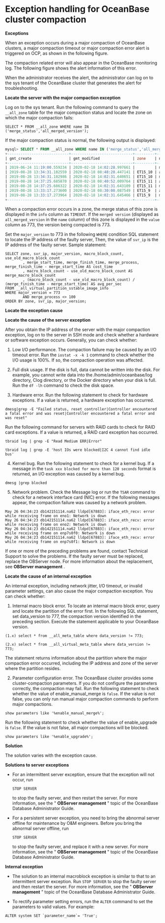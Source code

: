 Exception handling for OceanBase cluster compaction 
========================================================================



**Exceptions** 

When an exception occurs during a major compaction of OceanBase clusters, a major compaction timeout or major compaction error alert is triggered on OCP, as shown in the following figure.


The compaction related error will also appear in the OceanBase monitoring log. The following figure shows the alert information of this error.


When the administrator receives the alert, the administrator can log on to the sys tenant of the OceanBase cluster that generates the alert for troubleshooting. 

**Locate the server with the major compaction exception** 

Log on to the sys tenant. Run the following command to query the `__all_zone` table for the major compaction status and locate the zone on which the major compaction fails:

```code
SELECT * FROM __all_zone WHERE name IN ('merge_status','all_merged_version');
```



If the major compaction status is normal, the following output is displayed:

```SQL
mysql> SELECT * FROM __all_zone WHERE name IN ('merge_status','all_merged_version');
+----------------------------+----------------------------+---------+--------------------+-------+---------+
| gmt_create                 | gmt_modified               | zone    | name               | value | info    |
+----------------------------+----------------------------+---------+--------------------+-------+---------+
| 2019-06-24 11:19:00.559234 | 2020-02-18 14:02:28.997661 |         | merge_status       |     1 | MERGING |
| 2019-08-28 13:34:31.182559 | 2020-02-18 08:48:28.447141 | ET15_10 | all_merged_version |   773 |         |
| 2019-08-28 13:34:31.182986 | 2020-02-18 14:02:31.640651 | ET15_10 | merge_status       |     1 | MERGING |
| 2019-08-28 14:37:25.685870 | 2020-02-18 08:40:52.009764 | ET15_11 | all_merged_version |   773 |         |
| 2019-08-28 14:37:25.686322 | 2020-02-18 14:02:31.643109 | ET15_11 | merge_status       |     1 | MERGING |
| 2019-08-28 13:33:17.273600 | 2020-02-18 08:30:00.087549 | ET15_9  | all_merged_version |   773 |         |
| 2019-08-28 13:33:17.273964 | 2020-02-18 14:02:31.645466 | ET15_9  | merge_status       |     1 | MERGING |
+----------------------------+----------------------------+---------+--------------------+-------+---------+
```



When a compaction error occurs in a zone, the merge status of this zone is displayed in the `info` column as `TIMEOUT`. If the `merged version` (displayed as `all_merged_version` in the `name` column) of this zone is displayed in the `value` column as 773, the version being compacted is 773. 

Set the `major_version` to 773 in the following `WHERE` condition SQL statement to locate the IP address of the faulty server, Then, the value of `svr_ip` is the IP address of the faulty server. Sample statement:

```code
SELECT zone, svr_ip, major_version, macro_block_count, use_old_macro_block_count
        , merge_start_time, merge_finish_time, merge_process, merge_finish_time - merge_start_time AS cost_time
        , macro_block_count - use_old_macro_block_count AS merge_macro_block_count
        , (macro_block_count - use_old_macro_block_count) / (merge_finish_time - merge_start_time) AS avg_per_sec
FROM __all_virtual_partition_sstable_image_info
WHERE major_version = 773
        AND merge_process <> 100
ORDER BY zone, svr_ip, major_version;
```



**Locate the exception cause** 

**Locate the cause of the server exception** 

After you obtain the IP address of the server with the major compaction exception, log on to the server in SSH mode and check whether a hardware or software exception occurs. Generally, you can check whether:

1. Low I/O performance. The compaction failure may be caused by an I/O timeout error. Run the `iostat -x -k 1` command to check whether the I/O usage is 100%. If so, the compaction operation was affected.

   

2. Full disk usage. If the disk is full, data cannot be written into the disk. For example, you cannot write data into the /home/admin/oceanbase/log directory, Clog directory, or the Docker directory when your disk is full. Run the `df -lh` command to check the disk space.

   

3. Hardware error. Run the following statement to check for hardware exceptions. If a value is returned, a hardware exception has occurred.

   




```code
dmesg|grep -E "Failed status, reset controller|Controller encountered a fatal error and was reset|Controller encountered a fatal error and was reset"
```



Run the following command for servers with RAID cards to check for RAID card exceptions. If a value is returned, a RAID card exception has occurred.

```code
tbraid log | grep -E "Read Medium ERR|Error"

tbraid log | grep -E 'host IOs were blocked|I2C 4 cannot find idle bus'
```



4. Kernel bug. Run the following statement to check for a kernel bug. If a message in the `task xxx blocked for more than 120 seconds` format is returned, an I/O exception was caused by a kernel bug.

   




```code
dmesg |grep blocked
```



5. Network problem. Check the Message log or run the `TSAR` command to check for a network interface card (NIC) error. If the following messages appear, the compaction failure was caused by a network problem.

   




```code
May 26 04:34:23 db142151114.na62 lldpd[67883]: iface_eth_recv: error while receiving frame on eno1: Network is down
May 26 04:34:23 db142151114.na62 lldpd[67883]: iface_eth_recv: error while receiving frame on eno2: Network is down
May 26 04:34:23 db142151114.na62 lldpd[67883]: iface_eth_recv: error while receiving frame on enp7s0f0: Network is down
May 26 04:34:23 db142151114.na62 lldpd[67883]: iface_eth_recv: error while receiving frame on enp7s0f1: Network is down
```



If one or more of the preceding problems are found, contact Technical Support to solve the problems. If the faulty server must be replaced, replace the OBServer node. For more information about the replacement, see **OBServer management** . 

**Locate the cause of an internal exception** 

An internal exception, including network jitter, I/O timeout, or invalid parameter settings, can also cause the major compaction exception. You can check whether:

1. Internal macro block error. To locate an internal macro block error, query and locate the partition of the error first. In the following SQL statement, set data_version to 777, the compaction version identified in the preceding section. Execute the statement applicable to your OceanBase version.

   




```code
(1.x) select * from __all_meta_table where data_version != 773;

(2.x) select * from __all_virtual_meta_table where data_version != 773;
```



The statement returns information about the partition where the major compaction error occurred, including the IP address and zone of the server where the partition resides. 

2. Parameter configuration error. The OceanBase cluster provides some cluster-compaction parameters. If you do not configure the parameters correctly, the compaction may fail. Run the following statement to check whether the value of enable_manual_merge is `false`. If the value is not false, you can only run manual major compaction commands to perform major compactions.

   




```code
show parameters like '%enable_manual_merge%';    
```



Run the following statement to check whether the value of enable_upgrade is `false`. If the value is not false, all major compactions will be blocked.

```code
show parameters like '%enable_upgrade%';     
```



**Solution** 

The solution varies with the exception cause. 

**Solutions to server exceptions** 

* For an intermittent server exception, ensure that the exception will not occur, run 

  `STOP SERVER`

  to stop the faulty server, and then restart the server. For more information, see the " **OBServer management** " topic of the OceanBase Database Administrator Guide.
  

* For a persistent server exception, you need to bring the abnormal server offline for maintenance by O\&M engineers. Before you bring the abnormal server offline, run 

  `STOP SERVER`

  to stop the faulty server, and replace it with a new server. For more information, see the " **OBServer management** " topic of the OceanBase Database Administrator Guide.
  




**Internal exception** 

* The solution to an internal macroblock exception is similar to that to an intermittent server exception. Run `STOP SERVER` to stop the faulty server and then restart the server. For more information, see the " **OBServer management** " topic of the OceanBase Database Administrator Guide.

  

* To rectify parameter setting errors, run the `ALTER` command to set the parameters to valid values. For example:

  




```code
ALTER system SET `parameter_name`= 'True';
```



